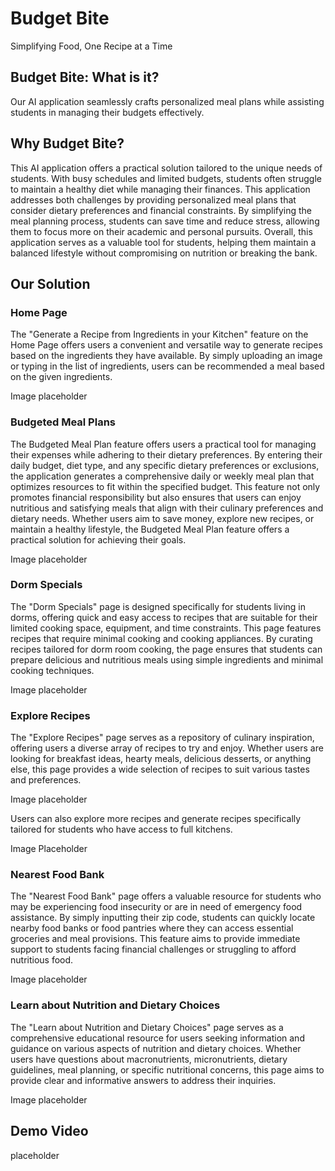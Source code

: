 <h1>Budget Bite</h1>
Simplifying Food, One Recipe at a Time

<h2>Budget Bite: What is it?</h2>
Our AI application seamlessly crafts personalized meal plans while assisting students in managing their budgets effectively.

<h2>Why Budget Bite?</h2>
This AI application offers a practical solution tailored to the unique needs of students. With busy schedules and limited budgets, students often struggle to maintain a healthy diet while managing their finances. This application addresses both challenges by providing personalized meal plans that consider dietary preferences and financial constraints. By simplifying the meal planning process, students can save time and reduce stress, allowing them to focus more on their academic and personal pursuits. Overall, this application serves as a valuable tool for students, helping them maintain a balanced lifestyle without compromising on nutrition or breaking the bank.

<h2>Our Solution</h2>
<h3>Home Page</h3>
The "Generate a Recipe from Ingredients in your Kitchen" feature on the Home Page offers users a convenient and versatile way to generate recipes based on the ingredients they have available. By simply uploading an image or typing in the list of ingredients, users can be  recommended a meal based on the given ingredients. 

Image placeholder

<h3>Budgeted Meal Plans</h3>
The Budgeted Meal Plan feature offers users a practical tool for managing their expenses while adhering to their dietary preferences. By entering their daily budget, diet type, and any specific dietary preferences or exclusions, the application generates a comprehensive daily or weekly meal plan that optimizes resources to fit within the specified budget. This feature not only promotes financial responsibility but also ensures that users can enjoy nutritious and satisfying meals that align with their culinary preferences and dietary needs. Whether users aim to save money, explore new recipes, or maintain a healthy lifestyle, the Budgeted Meal Plan feature offers a practical solution for achieving their goals.

Image placeholder

<h3>Dorm Specials</h3>
The "Dorm Specials" page is designed specifically for students living in dorms, offering quick and easy access to recipes that are suitable for their limited cooking space, equipment, and time constraints. This page features recipes that require minimal cooking and cooking appliances. By curating recipes tailored for dorm room cooking, the page ensures that students can prepare delicious and nutritious meals using simple ingredients and minimal cooking techniques. 

Image placeholder

<h3>Explore Recipes</h3>
The "Explore Recipes" page serves as a repository of culinary inspiration, offering users a diverse array of recipes to try and enjoy. Whether users are looking for breakfast ideas, hearty meals, delicious desserts, or anything else, this page provides a wide selection of recipes to suit various tastes and preferences.

Image placeholder 

Users can also explore more recipes and generate recipes specifically tailored for students who have access to full kitchens.

Image Placeholder

<h3>Nearest Food Bank</h3>
The "Nearest Food Bank" page offers a valuable resource for students who may be experiencing food insecurity or are in need of emergency food assistance. By simply inputting their zip code, students can quickly locate nearby food banks or food pantries where they can access essential groceries and meal provisions. This feature aims to provide immediate support to students facing financial challenges or struggling to afford nutritious food.

Image placeholder

<h3>Learn about Nutrition and Dietary Choices</h3>
The "Learn about Nutrition and Dietary Choices" page serves as a comprehensive educational resource for users seeking information and guidance on various aspects of nutrition and dietary choices. Whether users have questions about macronutrients, micronutrients, dietary guidelines, meal planning, or specific nutritional concerns, this page aims to provide clear and informative answers to address their inquiries.

Image placeholder

<h2>Demo Video</h2>
placeholder
